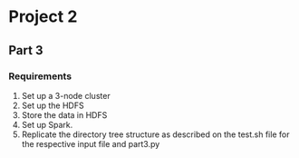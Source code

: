 # Project 2
## Part 3
### Requirements
1. Set up a 3-node cluster
2. Set up the HDFS
3. Store the data in HDFS
4. Set up Spark.
5. Replicate the directory tree structure as described on the test.sh file for the respective input file and part3.py